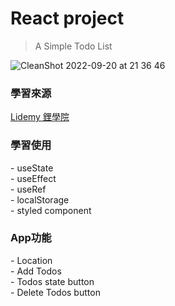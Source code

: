 # React project
>A Simple Todo List

![CleanShot 2022-09-20 at 21 36 46](https://user-images.githubusercontent.com/99056343/191272550-a9145a04-80ce-4e4e-a064-6e9046f98ed2.gif)


<h3>學習來源</h3> 
<a href="https://lidemy.com" target="_blank">Lidemy 鋰學院</a>

<h3>學習使用</h3>
- useState <br>
- useEffect <br>
- useRef <br>
- localStorage <br>
- styled component

<h3>App功能</h3>
- Location <br>
- Add Todos <br>
- Todos state button <br>
- Delete Todos button <br>
